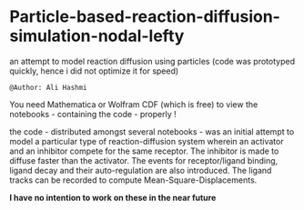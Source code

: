 # Particle-based-reaction-diffusion-simulation-nodal-lefty
an attempt to model reaction diffusion using particles (code was prototyped quickly, hence i did not optimize it for speed)

`@Author: Ali Hashmi`

You need Mathematica or Wolfram CDF (which is free) to view the notebooks - containing the code - properly !

the code - distributed amongst several notebooks - was an initial attempt to model a particular type of reaction-diffusion system wherein an activator and an inhibitor compete for the same receptor. The inhibitor is made to diffuse faster than the activator. The events for receptor/ligand binding, ligand decay and their auto-regulation are also introduced. The ligand tracks can be recorded to compute Mean-Square-Displacements.

**I have no intention to work on these in the near future**
